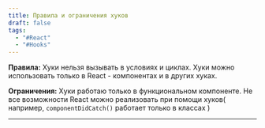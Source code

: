 ```yaml
---
title: Правила и ограничения хуков
draft: false
tags:
  - "#React"
  - "#Hooks"
---
```

**Правила:**
Хуки нельзя вызывать в условиях и циклах.
Хуки можно использовать только в React - компонентах и в других хуках.

**Ограничения:**
Хуки работаю только в функциональном компоненте.
Не все возможности React можно реализовать при помощи хуков( например, `componentDidCatch()` работает только в классах )

_____

